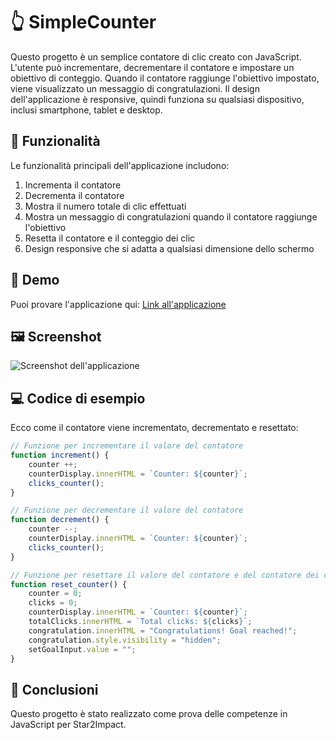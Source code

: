 # 👆 SimpleCounter

Questo progetto è un semplice contatore di clic creato con JavaScript. L'utente può incrementare, decrementare il contatore e impostare un obiettivo di conteggio. Quando il contatore raggiunge l'obiettivo impostato, viene visualizzato un messaggio di congratulazioni. Il design dell'applicazione è responsive, quindi funziona su qualsiasi dispositivo, inclusi smartphone, tablet e desktop.

## 🎯 Funzionalità

Le funzionalità principali dell'applicazione includono:

1. Incrementa il contatore
2. Decrementa il contatore
3. Mostra il numero totale di clic effettuati
4. Mostra un messaggio di congratulazioni quando il contatore raggiunge l'obiettivo
5. Resetta il contatore e il conteggio dei clic
6. Design responsive che si adatta a qualsiasi dimensione dello schermo

## 📱 Demo

Puoi provare l'applicazione qui: [Link all'applicazione](https://Frankxyz13.pythonanywhere.com)

## 🖼️ Screenshot

![Screenshot dell'applicazione]()

## 💻 Codice di esempio

Ecco come il contatore viene incrementato, decrementato e resettato:

```javascript
// Funzione per incrementare il valore del contatore
function increment() {
    counter ++;
    counterDisplay.innerHTML = `Counter: ${counter}`;
    clicks_counter();
}

// Funzione per decrementare il valore del contatore
function decrement() {
    counter --;
    counterDisplay.innerHTML = `Counter: ${counter}`;
    clicks_counter();
}

// Funzione per resettare il valore del contatore e del contatore dei clic
function reset_counter() {
    counter = 0;
    clicks = 0;
    counterDisplay.innerHTML = `Counter: ${counter}`;
    totalClicks.innerHTML = `Total clicks: ${clicks}`;
    congratulation.innerHTML = "Congratulations! Goal reached!";
    congratulation.style.visibility = "hidden";
    setGoalInput.value = "";
}
```
## 🎉 Conclusioni

Questo progetto è stato realizzato come prova delle competenze in JavaScript per Star2Impact.

